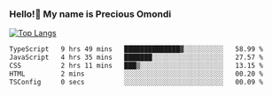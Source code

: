 ### Hello!👋 My name is Precious Omondi 

[![Top Langs](https://github-readme-stats.vercel.app/api/top-langs/?username=Presho99&langs_count=8&theme=dark)](https://github.com/Presho99/github-readme-stats)



<!--START_SECTION:waka-->

```txt
TypeScript   9 hrs 49 mins   ██████████████▓░░░░░░░░░░   58.99 %
JavaScript   4 hrs 35 mins   ███████░░░░░░░░░░░░░░░░░░   27.57 %
CSS          2 hrs 11 mins   ███▒░░░░░░░░░░░░░░░░░░░░░   13.15 %
HTML         2 mins          ░░░░░░░░░░░░░░░░░░░░░░░░░   00.20 %
TSConfig     0 secs          ░░░░░░░░░░░░░░░░░░░░░░░░░   00.09 %
```

<!--END_SECTION:waka-->

